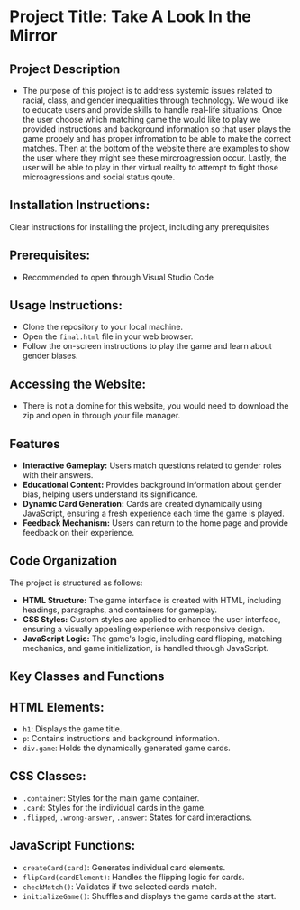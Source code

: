 # Project Title: Take A Look In the Mirror

## Project Description
- The purpose of this project is to address systemic issues related to racial, class, and gender inequalities through technology. We would like to
  educate users and provide skills to handle real-life situations. Once the user choose which matching game the would like to play we provided instructions and
  background information so that user plays the game propely and has proper infromation to be able to make the correct matches. Then at the bottom of the website
  there are examples to show the user where they might see these mircroagression occur. Lastly, the user will be able to play in ther virtual reailty to attempt to fight
  those microagressions and social status qoute. 

## Installation Instructions:
Clear instructions for installing the project, including any prerequisites

 
## Prerequisites:
- Recommended to open through Visual Studio Code

## Usage Instructions:
-  Clone the repository to your local machine.
-  Open the `final.html` file in your web browser.
-  Follow the on-screen instructions to play the game and learn about gender biases.
  

## Accessing the Website:
   - There is not a domine for this website, you would need to download the zip and open in through your file manager.

## Features
- **Interactive Gameplay:** Users match questions related to gender roles with their answers.
- **Educational Content:** Provides background information about gender bias, helping users understand its significance.
- **Dynamic Card Generation:** Cards are created dynamically using JavaScript, ensuring a fresh experience each time the game is played.
- **Feedback Mechanism:** Users can return to the home page and provide feedback on their experience.

## Code Organization
The project is structured as follows:
- **HTML Structure:** The game interface is created with HTML, including headings, paragraphs, and containers for gameplay.
- **CSS Styles:** Custom styles are applied to enhance the user interface, ensuring a visually appealing experience with responsive design.
- **JavaScript Logic:** The game's logic, including card flipping, matching mechanics, and game initialization, is handled through JavaScript.

  
## Key Classes and Functions

## HTML Elements:
- `h1`: Displays the game title.
- `p`: Contains instructions and background information.
- `div.game`: Holds the dynamically generated game cards.
  
## CSS Classes:
- `.container`: Styles for the main game container.
- `.card`: Styles for the individual cards in the game.
- `.flipped`, `.wrong-answer`, `.answer`: States for card interactions.

## JavaScript Functions:
- `createCard(card)`: Generates individual card elements.
- `flipCard(cardElement)`: Handles the flipping logic for cards.
- `checkMatch()`: Validates if two selected cards match.
- `initializeGame()`: Shuffles and displays the game cards at the start.

